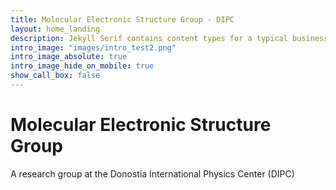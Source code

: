 ```yaml
---
title: Molecular Electronic Structure Group - DIPC
layout: home_landing
description: Jekyll Serif contains content types for a typical business website. The theme is fully responsive, blazing fast and artfully illustrated.
intro_image: "images/intro_test2.png"
intro_image_absolute: true
intro_image_hide_on_mobile: true
show_call_box: false
---
```


# Molecular Electronic Structure Group

A research group at the Donostia International Physics Center (DIPC)